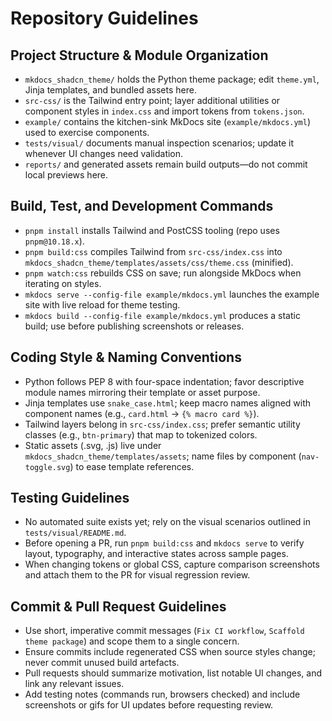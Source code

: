 # Repository Guidelines

## Project Structure & Module Organization
- `mkdocs_shadcn_theme/` holds the Python theme package; edit `theme.yml`, Jinja templates, and bundled assets here.
- `src-css/` is the Tailwind entry point; layer additional utilities or component styles in `index.css` and import tokens from `tokens.json`.
- `example/` contains the kitchen-sink MkDocs site (`example/mkdocs.yml`) used to exercise components.
- `tests/visual/` documents manual inspection scenarios; update it whenever UI changes need validation.
- `reports/` and generated assets remain build outputs—do not commit local previews here.

## Build, Test, and Development Commands
- `pnpm install` installs Tailwind and PostCSS tooling (repo uses `pnpm@10.18.x`).
- `pnpm build:css` compiles Tailwind from `src-css/index.css` into `mkdocs_shadcn_theme/templates/assets/css/theme.css` (minified).
- `pnpm watch:css` rebuilds CSS on save; run alongside MkDocs when iterating on styles.
- `mkdocs serve --config-file example/mkdocs.yml` launches the example site with live reload for theme testing.
- `mkdocs build --config-file example/mkdocs.yml` produces a static build; use before publishing screenshots or releases.

## Coding Style & Naming Conventions
- Python follows PEP 8 with four-space indentation; favor descriptive module names mirroring their template or asset purpose.
- Jinja templates use `snake_case.html`; keep macro names aligned with component names (e.g., `card.html` → `{% macro card %}`).
- Tailwind layers belong in `src-css/index.css`; prefer semantic utility classes (e.g., `btn-primary`) that map to tokenized colors.
- Static assets (.svg, .js) live under `mkdocs_shadcn_theme/templates/assets`; name files by component (`nav-toggle.svg`) to ease template references.

## Testing Guidelines
- No automated suite exists yet; rely on the visual scenarios outlined in `tests/visual/README.md`.
- Before opening a PR, run `pnpm build:css` and `mkdocs serve` to verify layout, typography, and interactive states across sample pages.
- When changing tokens or global CSS, capture comparison screenshots and attach them to the PR for visual regression review.

## Commit & Pull Request Guidelines
- Use short, imperative commit messages (`Fix CI workflow`, `Scaffold theme package`) and scope them to a single concern.
- Ensure commits include regenerated CSS when source styles change; never commit unused build artefacts.
- Pull requests should summarize motivation, list notable UI changes, and link any relevant issues.
- Add testing notes (commands run, browsers checked) and include screenshots or gifs for UI updates before requesting review.
